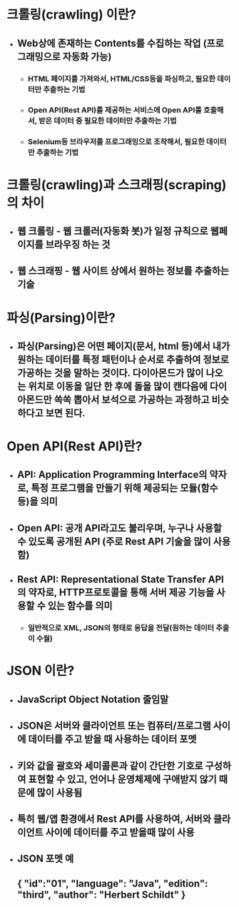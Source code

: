 # 크롤링(crawling) 이란?
- ## Web상에 존재하는 Contents를 수집하는 작업 (프로그래밍으로 자동화 가능)
  - ### HTML 페이지를 가져와서, HTML/CSS등을 파싱하고, 필요한 데이터만 추출하는 기법
  - ### Open API(Rest API)를 제공하는 서비스에 Open API를 호출해서, 받은 데이터 중 필요한 데이터만 추출하는 기법
  - ### Selenium등 브라우저를 프로그래밍으로 조작해서, 필요한 데이터만 추출하는 기법


# 크롤링(crawling)과 스크래핑(scraping)의 차이
- ## 웹 크롤링 - 웹 크롤러(자동화 봇)가 일정 규칙으로 웹페이지를 브라우징 하는 것
- ## 웹 스크래핑 - 웹 사이트 상에서 원하는 정보를 추출하는 기술


# 파싱(Parsing)이란?
- ## 파싱(Parsing)은 어떤 페이지(문서, html 등)에서 내가 원하는 데이터를 특정 패턴이나 순서로 추출하여 정보로 가공하는 것을 말하는 것이다. 다이아몬드가 많이 나오는 위치로 이동을 일단 한 후에 돌을 많이 캔다음에 다이아몬드만 쏙쏙 뽑아서 보석으로 가공하는 과정하고 비슷하다고 보면 된다.


# Open API(Rest API)란?
- ## API: Application Programming Interface의 약자로, 특정 프로그램을 만들기 위해 제공되는 모듈(함수 등)을 의미
- ## Open API: 공개 API라고도 불리우며, 누구나 사용할 수 있도록 공개된 API (주로 Rest API 기술을 많이 사용함)
- ## Rest API: Representational State Transfer API의 약자로, HTTP프로토콜을 통해 서버 제공 기능을 사용할 수 있는 함수를 의미
  - ### 일반적으로 XML, JSON의 형태로 응답을 전달(원하는 데이터 추출이 수월)


# JSON 이란?
- ## JavaScript Object Notation 줄임말
- ## JSON은 서버와 클라이언트 또는 컴퓨터/프로그램 사이에 데이터를 주고 받을 때 사용하는 데이터 포멧
- ## 키와 값을 괄호와 세미콜론과 같이 간단한 기호로 구성하여 표현할 수 있고, 언어나 운영체제에 구애받지 않기 때문에 많이 사용됨
- ## 특히 웹/앱 환경에서 Rest API를 사용하여, 서버와 클라이언트 사이에 데이터를 주고 받을때 많이 사용
- ## JSON 포멧 예
  ## { "id":"01", "language": "Java", "edition": "third", "author": "Herbert Schildt" }
 
